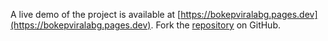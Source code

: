 A live demo of the project is available at [https://bokepviralabg.pages.dev](https://bokepviralabg.pages.dev).
Fork the [repository](https://github.com/nangtoferia) on GitHub.